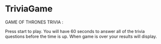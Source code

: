 # TriviaGame

GAME OF THRONES TRIVIA :

Press start to play. 
You will have 60 seconds to answer all of the trivia questions before the time is up.
When game is over your results will display. 
